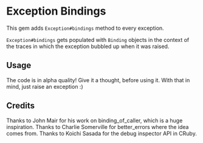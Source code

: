 # Exception Bindings

This gem adds `Exception#bindings` method to every exception.

`Exception#bindings` gets populated with `Binding` objects in the context of
the traces in which the exception bubbled up when it was raised.

## Usage

The code is in alpha quality! Give it a thought, before using it. With that in
mind, just raise an exception :)

## Credits

Thanks to John Mair for his work on binding_of_caller, which is a huge
inspiration. Thanks to Charlie Somerville for better_errors where the idea
comes from. Thanks to Koichi Sasada for the debug inspector API in CRuby.
